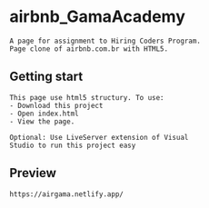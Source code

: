 # airbnb_GamaAcademy
    A page for assignment to Hiring Coders Program.
    Page clone of airbnb.com.br with HTML5.

## Getting start
    This page use html5 structury. To use: 
    - Download this project
    - Open index.html
    - View the page.

    Optional: Use LiveServer extension of Visual 
    Studio to run this project easy


## Preview
    https://airgama.netlify.app/